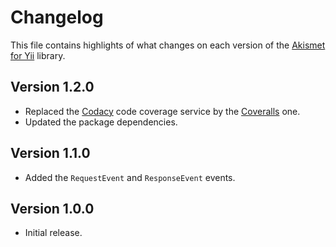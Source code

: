 # Changelog
This file contains highlights of what changes on each version of the [Akismet for Yii](https://github.com/cedx/yii2-akismet) library.

## Version 1.2.0
- Replaced the [Codacy](https://www.codacy.com) code coverage service by the [Coveralls](https://coveralls.io) one.
- Updated the package dependencies.

## Version 1.1.0
- Added the `RequestEvent` and `ResponseEvent` events.

## Version 1.0.0
- Initial release.
